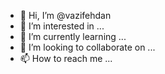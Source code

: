 - 👋 Hi, I’m @vazifehdan
- 👀 I’m interested in ...
- 🌱 I’m currently learning ...
- 💞️ I’m looking to collaborate on ...
- 📫 How to reach me ...

<!---
vazifehdan/vazifehdan is a ✨ special ✨ repository because its `README.md` (this file) appears on your GitHub profile.
You can click the Preview link to take a look at your changes.
--->
